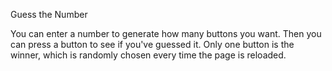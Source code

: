 Guess the Number

You can enter a number to generate how many buttons you want. Then you can press a button to see if you've guessed it. Only one button is the winner, which is randomly chosen every time the page is reloaded.
